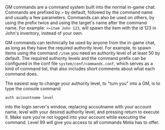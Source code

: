GM commands are a command system built into the normal in-game chat. Commands are prefixed by `>` by default, followed by the command name and usually a few parameters. Commands can also be used on others, by using the prefix twice and using the target's name after the command name. For example: `>>item John 123`, will spawn the item with the id 123 in John's inventory, instead of your own.

GM commands can technically be used by anyone from the in-game chat, as long as they have the required authority level. For example, to spawn items using the command `/item` you need an authority level of at least 50 by default. The required authority levels and the command prefix can be configured in the conf file `system/conf/commands.conf`, which serves as a kind of command list, that also includes short comments about what each command does.

The easiest way to change your authority level, to "turn you" into a GM, is to type the console command

```
auth accountname level
```

into the login server's window, replacing accoutname with your account name, level with your desired authority level, and pressing return to execute it. Make sure you're not logged into your account while executing the command. Level 99 will give you access to all commands Melia has to offer.